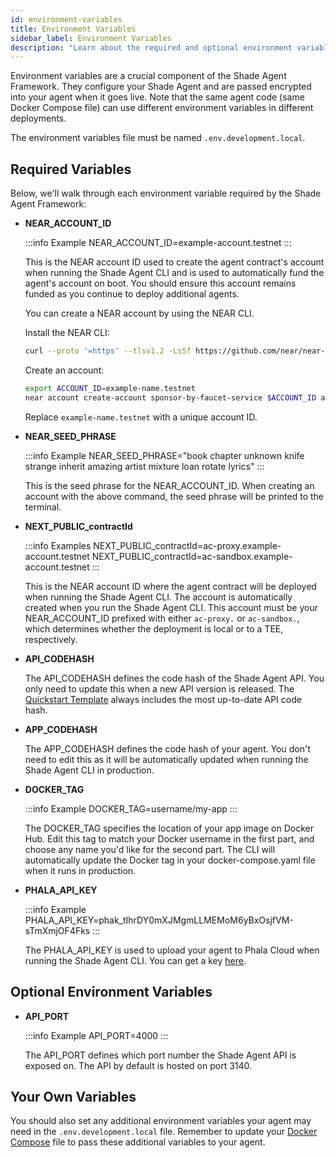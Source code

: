 ```yaml
---
id: environment-variables
title: Environment Variables
sidebar_label: Environment Variables
description: "Learn about the required and optional environment variables as part of the Shade Agent Framework."
---
```


Environment variables are a crucial component of the Shade Agent Framework. They configure your Shade Agent and are passed encrypted into your agent when it goes live. Note that the same agent code (same Docker Compose file) can use different environment variables in different deployments.

The environment variables file must be named `.env.development.local`.

## Required Variables

Below, we'll walk through each environment variable required by the Shade Agent Framework: 

- **NEAR_ACCOUNT_ID**

    :::info Example
    NEAR_ACCOUNT_ID=example-account.testnet
    :::

    This is the NEAR account ID used to create the agent contract's account when running the Shade Agent CLI and is used to automatically fund the agent's account on boot. You should ensure this account remains funded as you continue to deploy additional agents.

    You can create a NEAR account by using the NEAR CLI.

    Install the NEAR CLI:

    ```bash
    curl --proto '=https' --tlsv1.2 -LsSf https://github.com/near/near-cli-rs/releases/latest/download/near-cli-rs-installer.sh | sh
    ```

    Create an account:

    ```bash
    export ACCOUNT_ID=example-name.testnet
    near account create-account sponsor-by-faucet-service $ACCOUNT_ID autogenerate-new-keypair save-to-keychain network-config testnet create
    ```

    Replace `example-name.testnet` with a unique account ID.

- **NEAR_SEED_PHRASE**

    :::info Example
    NEAR_SEED_PHRASE="book chapter unknown knife strange inherit amazing artist mixture loan rotate lyrics"
    :::

    This is the seed phrase for the NEAR_ACCOUNT_ID. When creating an account with the above command, the seed phrase will be printed to the terminal.

- **NEXT_PUBLIC_contractId**

    :::info Examples
    NEXT_PUBLIC_contractId=ac-proxy.example-account.testnet
    NEXT_PUBLIC_contractId=ac-sandbox.example-account.testnet
    :::

    This is the NEAR account ID where the agent contract will be deployed when running the Shade Agent CLI. The account is automatically created when you run the Shade Agent CLI. This account must be your NEAR_ACCOUNT_ID prefixed with either `ac-proxy.` or `ac-sandbox.`, which determines whether the deployment is local or to a TEE, respectively. 

- **API_CODEHASH**

    The API_CODEHASH defines the code hash of the Shade Agent API. You only need to update this when a new API version is released. The [Quickstart Template](https://github.com/NearDeFi/shade-agent-template/blob/main/.env.development.local.example#L9) always includes the most up-to-date API code hash. 

- **APP_CODEHASH**

    The APP_CODEHASH defines the code hash of your agent. You don't need to edit this as it will be automatically updated when running the Shade Agent CLI in production.

- **DOCKER_TAG**

    :::info Example
    DOCKER_TAG=username/my-app
    :::

    The DOCKER_TAG specifies the location of your app image on Docker Hub. Edit this tag to match your Docker username in the first part, and choose any name you'd like for the second part. The CLI will automatically update the Docker tag in your docker-compose.yaml file when it runs in production.

- **PHALA_API_KEY**

    :::info Example
    PHALA_API_KEY=phak_tIhrDY0mXJMgmLLMEMoM6yBxOsjfVM-sTmXmjOF4Fks
    :::

    The PHALA_API_KEY is used to upload your agent to Phala Cloud when running the Shade Agent CLI. You can get a key [here](https://cloud.phala.network/dashboard/tokens).

## Optional Environment Variables 

- **API_PORT**

    :::info Example
    API_PORT=4000
    :::

    The API_PORT defines which port number the Shade Agent API is exposed on. The API by default is hosted on port 3140.

## Your Own Variables

You should also set any additional environment variables your agent may need in the `.env.development.local` file. Remember to update your [Docker Compose](https://github.com/NearDeFi/shade-agent-template/blob/main/docker-compose.yaml#L21) file to pass these additional variables to your agent. 